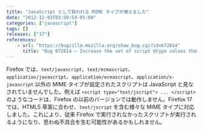 ```yaml
---
title: "JavaScript として扱われる MIME タイプが増えました"
date: "2012-12-03T03:50:54-05:00"
categories: ["javascript"]
tags: []
releases: ["17"]
references:
    - url: "https://bugzilla.mozilla.org/show_bug.cgi?id=672814"
      title: "Bug 672814 – Increase the set of script @type values that nsScriptLoader treats as JavaScript"
---
```

Firefox では、`text/javascript`、`text/ecmascript`、`application/javascript`、`application/ecmascript`、`application/x-javascript` 以外の MIME タイプが設定されたスクリプトは JavaScript と見なされていませんでした。例えば `<script type="text/jscript"> ... </script>` のようなコードは、Firefox の以前のバージョンでは動作しません。Firefox 17 では、HTML5 草案に合わせ、`text/jscript` を含む様々な MIME タイプに対応しました。これにより、従来 Firefox で実行されなかったスクリプトが実行されるようになり、思わぬ不具合を生む可能性があるかもしれません。
